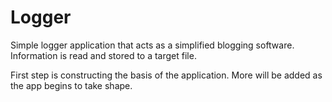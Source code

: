 # Logger

Simple logger application that acts as a simplified blogging software.
Information is read and stored to a target file.

First step is constructing the basis of the application.
More will be added as the app begins to take shape.
